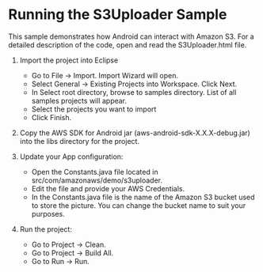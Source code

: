 Running the S3Uploader Sample
============================================
This sample demonstrates how Android can interact with Amazon S3.  For a detailed description of the code, open and read the S3Uploader.html file.

1. Import the project into Eclipse 
   * Go to File -> Import.  Import Wizard will open.
   * Select General -> Existing Projects into Workspace.  Click Next.
   * In Select root directory, browse to samples directory.  List of all samples projects will appear.
   * Select the projects you want to import
   * Click Finish.

2. Copy the AWS SDK for Android jar (aws-android-sdk-X.X.X-debug.jar) into the libs directory for the project. 

2. Update your App configuration:
   * Open the Constants.java file located in src/com/amazonaws/demo/s3uploader.
   * Edit the file and provide your AWS Credentials.
   * In the Constants.java file is the name of the Amazon S3 bucket used to store the picture.
       You can change the bucket name to suit your purposes.

3. Run the project:
   * Go to Project ->  Clean.
   * Go to Project ->  Build All.
   * Go to Run -> Run.



